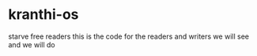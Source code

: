 # kranthi-os
starve free readers
this is the code for the readers and writers we will see and we will do
